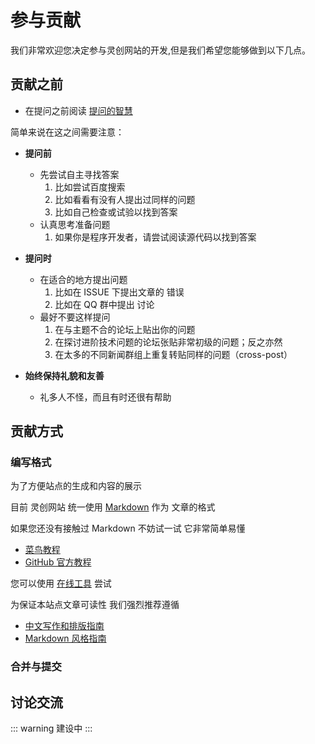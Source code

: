 # 参与贡献

我们非常欢迎您决定参与灵创网站的开发,但是我们希望您能够做到以下几点。

## 贡献之前


- 在提问之前阅读 [提问的智慧](http://www.catb.org/~esr/faqs/smart-questions.html)

简单来说在这之间需要注意：
-  **提问前**
    - 先尝试自主寻找答案
      1. 比如尝试百度搜索
      2. 比如看看有没有人提出过同样的问题
      3. 比如自己检查或试验以找到答案
    - 认真思考准备问题
      1. 如果你是程序开发者，请尝试阅读源代码以找到答案
- **提问时**
    - 在适合的地方提出问题
      1. 比如在 ISSUE 下提出文章的 错误
      2. 比如在 QQ 群中提出 讨论
    - 最好不要这样提问
      1. 在与主题不合的论坛上贴出你的问题
      2. 在探讨进阶技术问题的论坛张贴非常初级的问题；反之亦然
      3. 在太多的不同新闻群组上重复转贴同样的问题（cross-post）

- **始终保持礼貌和友善**
    - 礼多人不怪，而且有时还很有帮助
## 贡献方式

### 编写格式

为了方便站点的生成和内容的展示

目前 灵创网站 统一使用 [Markdown](https://baike.baidu.com/item/markdown/3245829) 作为 文章的格式

如果您还没有接触过 Markdown 不妨试一试 它非常简单易懂

- [菜鸟教程](https://www.runoob.com/markdown/md-tutorial.html)
- [GitHub 官方教程](https://docs.github.com/cn/get-started/writing-on-github/getting-started-with-writing-and-formatting-on-github/basic-writing-and-formatting-syntax)

您可以使用 [在线工具](https://tool.lu/markdown/) 尝试

为保证本站点文章可读性 我们强烈推荐遵循

- [中文写作和排版指南](https://stdrc.cc/style-guides/chinese)
- [Markdown 风格指南](https://stdrc.cc/style-guides/markdown)

### 合并与提交


## 讨论交流

::: warning
建设中
:::
<!--可以加入灵创新媒2023招新QQ群讨论，QQ群号：867853773-->
